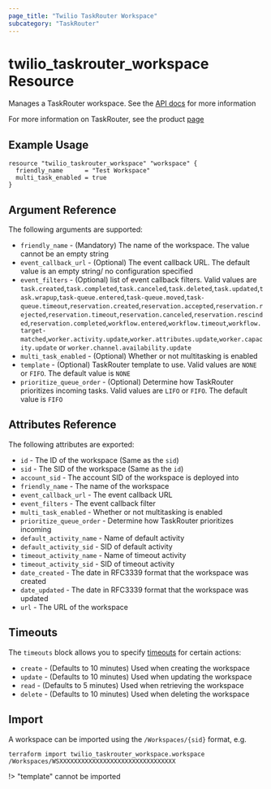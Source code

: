 ```yaml
---
page_title: "Twilio TaskRouter Workspace"
subcategory: "TaskRouter"
---
```


# twilio_taskrouter_workspace Resource

Manages a TaskRouter workspace. See the [API docs](https://www.twilio.com/docs/taskrouter/api/workspace) for more information

For more information on TaskRouter, see the product [page](https://www.twilio.com/taskrouter)

## Example Usage

```hcl
resource "twilio_taskrouter_workspace" "workspace" {
  friendly_name      = "Test Workspace"
  multi_task_enabled = true
}
```

## Argument Reference

The following arguments are supported:

- `friendly_name` - (Mandatory) The name of the workspace. The value cannot be an empty string
- `event_callback_url` - (Optional) The event callback URL. The default value is an empty string/ no configuration specified
- `event_filters` - (Optional) list of event callback filters. Valid values are `task.created`,`task.completed`,`task.canceled`,`task.deleted`,`task.updated`,`task.wrapup`,`task-queue.entered`,`task-queue.moved`,`task-queue.timeout`,`reservation.created`,`reservation.accepted`,`reservation.rejected`,`reservation.timeout`,`reservation.canceled`,`reservation.rescinded`,`reservation.completed`,`workflow.entered`,`workflow.timeout`,`workflow.target-matched`,`worker.activity.update`,`worker.attributes.update`,`worker.capacity.update` or `worker.channel.availability.update`
- `multi_task_enabled` - (Optional) Whether or not multitasking is enabled
- `template` - (Optional) TaskRouter template to use. Valid values are `NONE` or `FIFO`. The default value is `NONE`
- `prioritize_queue_order` - (Optional) Determine how TaskRouter prioritizes incoming tasks. Valid values are `LIFO` or `FIFO`. The default value is `FIFO`

## Attributes Reference

The following attributes are exported:

- `id` - The ID of the workspace (Same as the `sid`)
- `sid` - The SID of the workspace (Same as the `id`)
- `account_sid` - The account SID of the workspace is deployed into
- `friendly_name` - The name of the workspace
- `event_callback_url` - The event callback URL
- `event_filters` - The event callback filter
- `multi_task_enabled` - Whether or not multitasking is enabled
- `prioritize_queue_order` - Determine how TaskRouter prioritizes incoming
- `default_activity_name` - Name of default activity
- `default_activity_sid` - SID of default activity
- `timeout_activity_name` - Name of timeout activity
- `timeout_activity_sid` - SID of timeout activity
- `date_created` - The date in RFC3339 format that the workspace was created
- `date_updated` - The date in RFC3339 format that the workspace was updated
- `url` - The URL of the workspace

## Timeouts

The `timeouts` block allows you to specify [timeouts](https://www.terraform.io/docs/configuration/resources.html#timeouts) for certain actions:

- `create` - (Defaults to 10 minutes) Used when creating the workspace
- `update` - (Defaults to 10 minutes) Used when updating the workspace
- `read` - (Defaults to 5 minutes) Used when retrieving the workspace
- `delete` - (Defaults to 10 minutes) Used when deleting the workspace

## Import

A workspace can be imported using the `/Workspaces/{sid}` format, e.g.

```shell
terraform import twilio_taskrouter_workspace.workspace /Workspaces/WSXXXXXXXXXXXXXXXXXXXXXXXXXXXXXXXX
```

!> "template" cannot be imported
